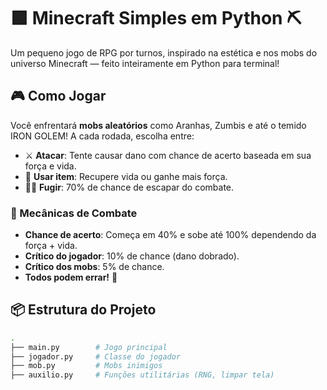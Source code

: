 # 🟩 Minecraft Simples em Python ⛏️

Um pequeno jogo de RPG por turnos, inspirado na estética e nos mobs do universo Minecraft — feito inteiramente em Python para terminal!

## 🎮 Como Jogar

Você enfrentará **mobs aleatórios** como Aranhas, Zumbis e até o temido IRON GOLEM! A cada rodada, escolha entre:

- ⚔️ **Atacar**: Tente causar dano com chance de acerto baseada em sua força e vida.
- 🧪 **Usar item**: Recupere vida ou ganhe mais força.
- 🏃‍♂️ **Fugir**: 70% de chance de escapar do combate.

### 🧠 Mecânicas de Combate

- **Chance de acerto**: Começa em 40% e sobe até 100% dependendo da força + vida.
- **Crítico do jogador**: 10% de chance (dano dobrado).
- **Crítico dos mobs**: 5% de chance.
- **Todos podem errar!** 👀

## 📦 Estrutura do Projeto

```bash
.
├── main.py        # Jogo principal
├── jogador.py     # Classe do jogador
├── mob.py         # Mobs inimigos
├── auxilio.py     # Funções utilitárias (RNG, limpar tela)
